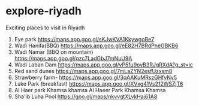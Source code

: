 # explore-riyadh
Exciting places to visit in Riyadh

1. Eye park https://maps.app.goo.gl/sKJwKVA1KkywgoBe7
2. Wadi Hanifa(BBQ) https://maps.app.goo.gl/eE82H7BRdPneGBKB6
3. Wadi Namar (BBQ on mountain) https://maps.app.goo.gl/qzc7LadGbJ7mNuU9A
4. Wadi Laban Dam https://maps.app.goo.gl/vP5fu9ovB3RJgRXdA?g_st=ic
5. Red sand dunes https://maps.app.goo.gl/7mLaZYN2esfUzxsm8
6. Strawberry farm- https://maps.app.goo.gl/3qAAKuMRszGHfvNv5
7. Lake Park (breakfast) https://maps.app.goo.gl/XVxg41Vs212WSZjT6
8. Al Haer park Khamsa khamsa Al Haeer Park Khamsa Khamsa
9. Sha'ib Luha Pool https://goo.gl/maps/nkvvgtXLvkHaj61A8
